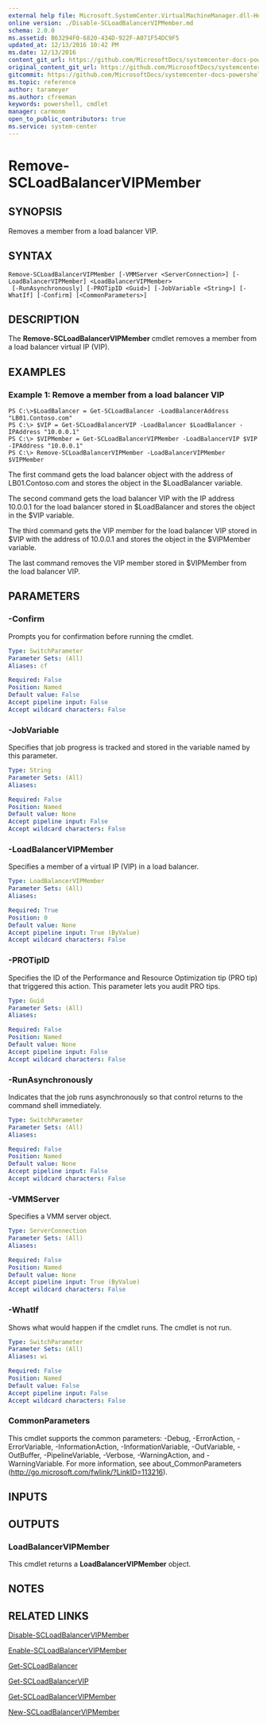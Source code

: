 ```yaml
---
external help file: Microsoft.SystemCenter.VirtualMachineManager.dll-Help.xml
online version: ./Disable-SCLoadBalancerVIPMember.md
schema: 2.0.0
ms.assetid: B63294F0-6820-434D-922F-A071F54DC9F5
updated_at: 12/13/2016 10:42 PM
ms.date: 12/13/2016
content_git_url: https://github.com/MicrosoftDocs/systemcenter-docs-powershell/blob/master/systemcenter-cmdlets/VirtualMachineManager/v1/Remove-SCLoadBalancerVIPMember.md
original_content_git_url: https://github.com/MicrosoftDocs/systemcenter-docs-powershell/blob/master/systemcenter-cmdlets/VirtualMachineManager/v1/Remove-SCLoadBalancerVIPMember.md
gitcommit: https://github.com/MicrosoftDocs/systemcenter-docs-powershell/blob/ea9507ac2178040476af5407227db8cb97701ea9/systemcenter-cmdlets/VirtualMachineManager/v1/Remove-SCLoadBalancerVIPMember.md
ms.topic: reference
author: tarameyer
ms.author: cfreeman
keywords: powershell, cmdlet
manager: carmonm
open_to_public_contributors: true
ms.service: system-center
---
```


# Remove-SCLoadBalancerVIPMember

## SYNOPSIS
Removes a member from a load balancer VIP.

## SYNTAX

```
Remove-SCLoadBalancerVIPMember [-VMMServer <ServerConnection>] [-LoadBalancerVIPMember] <LoadBalancerVIPMember>
 [-RunAsynchronously] [-PROTipID <Guid>] [-JobVariable <String>] [-WhatIf] [-Confirm] [<CommonParameters>]
```

## DESCRIPTION
The **Remove-SCLoadBalancerVIPMember** cmdlet removes a member from a load balancer virtual IP (VIP).

## EXAMPLES

### Example 1: Remove a member from a load balancer VIP
```
PS C:\>$LoadBalancer = Get-SCLoadBalancer -LoadBalancerAddress "LB01.Contoso.com"
PS C:\> $VIP = Get-SCLoadBalancerVIP -LoadBalancer $LoadBalancer -IPAddress "10.0.0.1"
PS C:\> $VIPMember = Get-SCLoadBalancerVIPMember -LoadBalancerVIP $VIP -IPAddress "10.0.0.1"
PS C:\> Remove-SCLoadBalancerVIPMember -LoadBalancerVIPMember $VIPMember
```

The first command gets the load balancer object with the address of LB01.Contoso.com and stores the object in the $LoadBalancer variable.

The second command gets the load balancer VIP with the IP address 10.0.0.1 for the load balancer stored in $LoadBalancer and stores the object in the $VIP variable.

The third command gets the VIP member for the load balancer VIP stored in $VIP with the address of 10.0.0.1 and stores the object in the $VIPMember variable.

The last command removes the VIP member stored in $VIPMember from the load balancer VIP.

## PARAMETERS

### -Confirm
Prompts you for confirmation before running the cmdlet.

```yaml
Type: SwitchParameter
Parameter Sets: (All)
Aliases: cf

Required: False
Position: Named
Default value: False
Accept pipeline input: False
Accept wildcard characters: False
```

### -JobVariable
Specifies that job progress is tracked and stored in the variable named by this parameter.

```yaml
Type: String
Parameter Sets: (All)
Aliases: 

Required: False
Position: Named
Default value: None
Accept pipeline input: False
Accept wildcard characters: False
```

### -LoadBalancerVIPMember
Specifies a member of a virtual IP (VIP) in a load balancer.

```yaml
Type: LoadBalancerVIPMember
Parameter Sets: (All)
Aliases: 

Required: True
Position: 0
Default value: None
Accept pipeline input: True (ByValue)
Accept wildcard characters: False
```

### -PROTipID
Specifies the ID of the Performance and Resource Optimization tip (PRO tip) that triggered this action.
This parameter lets you audit PRO tips.

```yaml
Type: Guid
Parameter Sets: (All)
Aliases: 

Required: False
Position: Named
Default value: None
Accept pipeline input: False
Accept wildcard characters: False
```

### -RunAsynchronously
Indicates that the job runs asynchronously so that control returns to the command shell immediately.

```yaml
Type: SwitchParameter
Parameter Sets: (All)
Aliases: 

Required: False
Position: Named
Default value: None
Accept pipeline input: False
Accept wildcard characters: False
```

### -VMMServer
Specifies a VMM server object.

```yaml
Type: ServerConnection
Parameter Sets: (All)
Aliases: 

Required: False
Position: Named
Default value: None
Accept pipeline input: True (ByValue)
Accept wildcard characters: False
```

### -WhatIf
Shows what would happen if the cmdlet runs.
The cmdlet is not run.

```yaml
Type: SwitchParameter
Parameter Sets: (All)
Aliases: wi

Required: False
Position: Named
Default value: False
Accept pipeline input: False
Accept wildcard characters: False
```

### CommonParameters
This cmdlet supports the common parameters: -Debug, -ErrorAction, -ErrorVariable, -InformationAction, -InformationVariable, -OutVariable, -OutBuffer, -PipelineVariable, -Verbose, -WarningAction, and -WarningVariable. For more information, see about_CommonParameters (http://go.microsoft.com/fwlink/?LinkID=113216).

## INPUTS

## OUTPUTS

### LoadBalancerVIPMember
This cmdlet returns a **LoadBalancerVIPMember** object.

## NOTES

## RELATED LINKS

[Disable-SCLoadBalancerVIPMember](xref:VirtualMachineManager/v1/Disable-SCLoadBalancerVIPMember.md)

[Enable-SCLoadBalancerVIPMember](xref:VirtualMachineManager/v1/Enable-SCLoadBalancerVIPMember.md)

[Get-SCLoadBalancer](xref:VirtualMachineManager/v1/Get-SCLoadBalancer.md)

[Get-SCLoadBalancerVIP](xref:VirtualMachineManager/v1/Get-SCLoadBalancerVIP.md)

[Get-SCLoadBalancerVIPMember](xref:VirtualMachineManager/v1/Get-SCLoadBalancerVIPMember.md)

[New-SCLoadBalancerVIPMember](xref:VirtualMachineManager/v1/New-SCLoadBalancerVIPMember.md)

